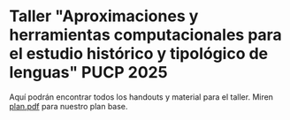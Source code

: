 # Taller "Aproximaciones y herramientas computacionales para el estudio histórico y tipológico de lenguas" PUCP 2025

Aquí podrán encontrar todos los handouts y material para el taller.
Miren [plan.pdf](plan_taller25.pdf) para nuestro plan base.


